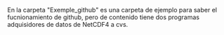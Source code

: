 En la carpeta "Exemple_github" es una carpeta de ejemplo para saber el fucnionamiento de github, pero de contenido tiene dos programas adquisidores de datos de NetCDF4 a cvs.
